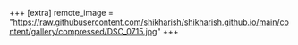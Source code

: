 +++
[extra]
remote_image = "https://raw.githubusercontent.com/shikharish/shikharish.github.io/main/content/gallery/compressed/DSC_0715.jpg"
+++
